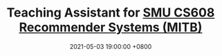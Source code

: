 ---
title: Teaching Assistant for <a href="https://www.hadylauw.com/teaching/recommender-systems">SMU CS608 Recommender Systems (MITB)</a>
date: 2021-05-03 19:00:00 +0800
---